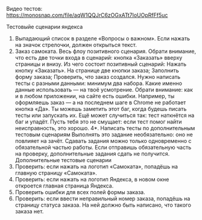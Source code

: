 Видео тестов:
https://monosnap.com/file/aqW1QQJrC6zOGxATt7IoUOpRfFf5uc

Тестовыйе сценарии яндекса
1) Выпадающий список в разделе «Вопросы о важном». Если нажать на значок стрелочки, должен открыться текст.
2) Заказ самоката. Весь флоу позитивного сценария. Обрати внимание, что есть две точки входа в сценарий: кнопка «Заказать» вверху страницы и внизу.
   Из чего состоит позитивный сценарий:
   Нажать кнопку «Заказать». На странице две кнопки заказа;
   Заполнить форму заказа;
   Проверить, что заказ создался.
   Нужно написать тесты с разными данными: минимум два набора. Какие именно данные использовать — на твоё усмотрение.
   Обрати внимание: как и в любом приложении, на сайте есть ошибки. Например, ты оформляешь заказ — а на последнем шаге в Chrome не работает кнопка «Да».
   Ты можешь заметить этот баг, когда будешь писать тесты или запускать их. Ещё может случиться так: тест наткнётся на баг и упадёт. Пусть тебя это не смущает: если тест помог найти неисправность, это хорошо.
   4*. Написать тесты по дополнительным тестовым сценариям
   Выполнять это задание необязательно: оно не повлияет на зачёт.
   Сдавать задания можно только одновременно с обязательной частью работы. Если отправишь обязательную часть на проверку, дополнительные задания сдать не получится.
   Дополнительные тестовые сценарии
1) Проверить: если нажать на логотип «Самоката», попадёшь на главную страницу «Самоката».
2) Проверить: если нажать на логотип Яндекса, в новом окне откроется главная страница Яндекса.
3) Проверить ошибки для всех полей формы заказа.
4) Проверить: если ввести неправильный номер заказа, попадёшь на страницу статуса заказа. На ней должно быть написано, что такого заказа нет.